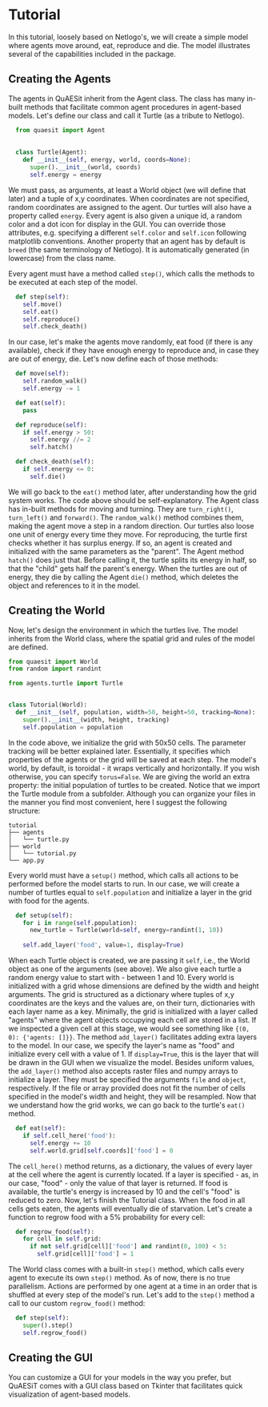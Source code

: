 # Tutorial

In this tutorial, loosely based on Netlogo's, we will create a simple model where agents move around, eat, reproduce and die. The model illustrates several of the capabilities included in the package.

## Creating the Agents

The agents in QuAESit inherit from the Agent class. The class has many in-built methods that facilitate common agent procedures in agent-based models. Let's define our class and call it Turtle (as a tribute to Netlogo).

```python
  from quaesit import Agent
  
  
  class Turtle(Agent):
    def __init__(self, energy, world, coords=None):
      super().__init__(world, coords)
      self.energy = energy
```
We must pass, as arguments, at least a World object (we will define that later) and a tuple of x,y coordinates. When coordinates are not specified, random coordinates are assigned to the agent. Our turtles will also have a property called <code>energy</code>.
Every agent is also given a unique id, a random color and a dot icon for display in the GUI. You can override those attributes, e.g. specifying a different <code>self.color</code> and <code>self.icon</code> following matplotlib conventions. Another property that an agent has by default is <code>breed</code> (the same terminology of Netlogo). It is automatically generated (in lowercase) from the class name.

Every agent must have a method called <code>step()</code>, which calls the methods to be executed at each step of the model.

```python
  def step(self):
    self.move()
    self.eat()
    self.reproduce()
    self.check_death()
```
In our case, let's make the agents move randomly, eat food (if there is any available), check if they have enough energy to reproduce and, in case they are out of energy, die. Let's now define each of those methods:

```python
  def move(self):
    self.random_walk()
    self.energy -= 1

  def eat(self):
    pass

  def reproduce(self):
    if self.energy > 50:
      self.energy //= 2
      self.hatch()

  def check_death(self):
    if self.energy <= 0:
      self.die()
```
We will go back to the <code>eat()</code> method later, after understanding how the grid system works.
The code above should be self-explanatory. The Agent class has in-built methods for moving and turning. They are <code>turn_right()</code>, <code>turn_left()</code> and <code>forward()</code>. The <code>random_walk()</code> method combines them, making the agent move a step in a random direction. Our turtles also loose one unit of energy every time they move.
For reproducing, the turtle first checks whether it has surplus energy. If so, an agent is created and initialized with the same parameters as the "parent". The Agent method <code>hatch()</code> does just that. Before calling it, the turtle splits its energy in half, so that the "child" gets half the parent's energy.
When the turtles are out of energy, they die by calling the Agent <code>die()</code> method, which deletes the object and references to it in the model.

## Creating the World

Now, let's design the environment in which the turtles live. The model inherits from the World class, where the spatial grid and rules of the model are defined.

```python
from quaesit import World
from random import randint

from agents.turtle import Turtle


class Tutorial(World):
  def __init__(self, population, width=50, height=50, tracking=None):
    super().__init__(width, height, tracking)
    self.population = population
```
In the code above, we initialize the grid with 50x50 cells. The parameter tracking will be better explained later. Essentially, it specifies which properties of the agents or the grid will be saved at each step. The model's world, by default, is toroidal - it wraps vertically and horizontally. If you wish otherwise, you can specify <code>torus=False</code>. We are giving the world an extra property: the initial population of turtles to be created.
Notice that we import the Turtle module from a subfolder. Although you can organize your files in the manner you find most convenient, here I suggest the following structure:
```
tutorial
├── agents
│   └── turtle.py
├── world
│   └── tutorial.py
└── app.py
```
Every world must have a <code>setup()</code> method, which calls all actions to be performed before the model starts to run. In our case, we will create a number of turtles equal to <code>self.population</code> and initialize a layer in the grid with food for the agents.
```python
  def setup(self):
    for i in range(self.population):
      new_turtle = Turtle(world=self, energy=randint(1, 10))
      
    self.add_layer('food', value=1, display=True)
```
When each Turtle object is created, we are passing it <code>self</code>, i.e., the World object as one of the arguments (see above). We also give each turtle a random energy value to start with - between 1 and 10.
Every world is initialized with a grid whose dimensions are defined by the width and height arguments. The grid is structured as a dictionary where tuples of x,y coordinates are the keys and the values are, on their turn, dictionaries with each layer name as a key. Minimally, the grid is initialized with a layer called "agents" where the agent objects occupying each cell are stored in a list. If we inspected a given cell at this stage, we would see something like <code>{(0, 0): {'agents: []}}</code>. The method <code>add_layer()</code> facilitates adding extra layers to the model. In our case, we specify the layer's name as "food" and initialize every cell with a value of 1. If <code>display=True</code>, this is the layer that will be drawn in the GUI when we visualize the model.
Besides uniform values, the <code>add_layer()</code> method also accepts raster files and numpy arrays to initialize a layer. They must be specified the arguments <code>file</code> and <code>object</code>, respectively. If the file or array provided does not fit the number of cells specified in the model's width and height, they will be resampled.
Now that we understand how the grid works, we can go back to the turtle's <code>eat()</code> method.
```python
  def eat(self):
    if self.cell_here('food'):
      self.energy += 10
      self.world.grid[self.coords]['food'] = 0
```
The <code>cell_here()</code> method returns, as a dictionary, the values of every layer at the cell where the agent is currently located. If a layer is specified - as, in our case, "food" - only the value of that layer is returned. If food is available, the turtle's energy is increased by 10 and the cell's "food" is reduced to zero.
Now, let's finish the Tutorial class. When the food in all cells gets eaten, the agents will eventually die of starvation. Let's create a function to regrow food with a 5% probability for every cell:
```python
  def regrow_food(self):
    for cell in self.grid:
      if not self.grid[cell]['food'] and randint(0, 100) < 5:
        self.grid[cell]['food'] = 1
```
The World class comes with a built-in <code>step()</code> method, which calls every agent to execute its own <code>step()</code> method. As of now, there is no true parallelism. Actions are performed by one agent at a time in an order that is shuffled at every step of the model's run. Let's add to the <code>step()</code> method a call to our custom <code>regrow_food()</code> method:
```python
  def step(self):
    super().step()
    self.regrow_food()
```
## Creating the GUI
You can customize a GUI for your models in the way you prefer, but QuAESiT comes with a GUI class based on Tkinter that facilitates quick visualization of agent-based models.
